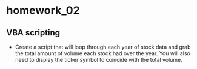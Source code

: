 # homework_02

## VBA scripting

* Create a script that will loop through each year of stock data and grab the total amount of volume each stock had over the year. You will also need to display the ticker symbol to coincide with the total volume.